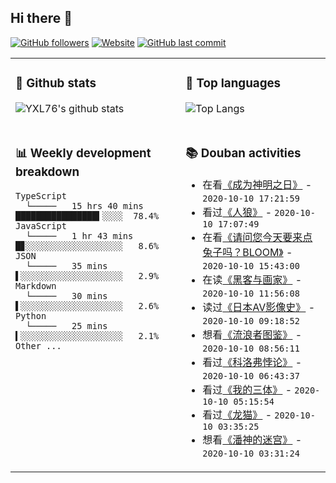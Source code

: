 ## Hi there 👋

[![GitHub followers](https://img.shields.io/github/followers/YXL76?style=for-the-badge&color=blue)](https://github.com/YXL76?tab=followers)
[![Website](https://img.shields.io/website?style=for-the-badge&up_message=Blog&url=https%3A%2F%2Fyxl76.net%2F&color=brightgreen)](https://yxl76.net)
[![GitHub last commit](https://img.shields.io/github/last-commit/YXL76/YXL76?label=update&style=for-the-badge&color=orange)](https://github.com/YXL76/YXL76)

<table>
<tr>
<td valign="top" width="54%">

### 🔭 Github stats

![YXL76's github stats](https://github-readme-stats.yxl76.vercel.app/api?username=YXL76&count_private=true&show_icons=true&theme=tokyonight)

</td>

<td valign="top" width="46%">

### 🌱 Top languages

![Top Langs](https://github-readme-stats.yxl76.vercel.app/api/top-langs/?username=YXL76&layout=compact&theme=tokyonight)

</td>
</tr>
<tr>
<td valign="top" width="54%">

### 📊 Weekly development breakdown

```text
TypeScript
  └─────   15 hrs 40 mins ████████████████▍░░░░  78.4%
JavaScript
  └─────   1 hr 43 mins   █▊░░░░░░░░░░░░░░░░░░░   8.6%
JSON
  └─────   35 mins        ▌░░░░░░░░░░░░░░░░░░░░   2.9%
Markdown
  └─────   30 mins        ▌░░░░░░░░░░░░░░░░░░░░   2.6%
Python
  └─────   25 mins        ▍░░░░░░░░░░░░░░░░░░░░   2.1%
Other ...
```

</td>
<td valign="top" width="46%">

### 📚 Douban activities

- 在看[《成为神明之日》](http://movie.douban.com/subject/35063789/) - `2020-10-10 17:21:59`
- 看过[《人狼》](http://movie.douban.com/subject/1306255/) - `2020-10-10 17:07:49`
- 在看[《请问您今天要来点兔子吗？BLOOM》](http://movie.douban.com/subject/30328951/) - `2020-10-10 15:43:00`
- 在读[《黑客与画家》](https://book.douban.com/subject/6021440/) - `2020-10-10 11:56:08`
- 读过[《日本AV影像史》](https://book.douban.com/subject/24879730/) - `2020-10-10 09:18:52`
- 想看[《流浪者图鉴》](http://movie.douban.com/subject/23018238/) - `2020-10-10 08:56:11`
- 看过[《科洛弗悖论》](http://movie.douban.com/subject/21328095/) - `2020-10-10 06:43:37`
- 看过[《我的三体》](http://movie.douban.com/subject/27624727/) - `2020-10-10 05:15:54`
- 看过[《龙猫》](http://movie.douban.com/subject/1291560/) - `2020-10-10 03:35:25`
- 想看[《潘神的迷宫》](http://movie.douban.com/subject/1767042/) - `2020-10-10 03:31:24`

</td>
</tr>
</table>

<!--
**YXL76/YXL76** is a ✨ _special_ ✨ repository because its `README.md` (this file) appears on your GitHub profile.

Here are some ideas to get you started:

- 🔭 I’m currently working on ...
- 🌱 I’m currently learning ...
- 👯 I’m looking to collaborate on ...
- 🤔 I’m looking for help with ...
- 💬 Ask me about ...
- 📫 How to reach me: ...
- 😄 Pronouns: ...
- ⚡ Fun fact: ...
-->
